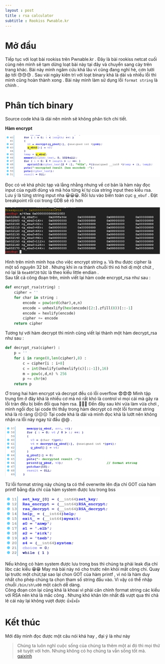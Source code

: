 ```yaml
---
layout : post 
title : rsa calculator 
subtitle : Rookiss Pwnable.kr 
--- 
```


# Mở đầu
Tiếp tục với loạt bài rookiss trên Pwnable.kr . Đây là bài rookiss netcat cuối cùng nên mình sẽ tạm dừng loạt bài này tại đây và chuyển sang cày trên trang khác. Bài này mình ngâm cứu khá lâu vì cũng đang nghỉ hè, cơn lười ập tới 😓😓😓 . Sau vài ngày kiên trì với loạt binary khá là dài và nhiều lỗi thì mình cũng hoàn thành xong . Bài này mình làm sử dụng lỗi ```format string``` là chính . 

# Phân tích binary  
Source code khá là dài nên mình sẽ không phân tích chi tiết.  

**Hàm encrypt**

![hinh3](/Pwnable/pwnable.kr/rookiss/rsa_caculator/hinh3.PNG)  

Đọc có vẻ khá phức tạp và lằng nhằng nhưng về cơ bản là hàm này đọc input của người dùng và mã hóa từng kí tự của string input theo kiểu rsa.
Lưu ý là từng string input nha 😀😀😀. Rồi lưu vào biến toàn cục ```g_ebuf``` . Đặt breakpoint rồi coi trong GDB sẽ rõ hơn  

![hinh4](/Pwnable/pwnable.kr/rookiss/rsa_caculator/hinh4.PNG)  

Hình trên mình minh họa cho việc encrypt string ```a```. Và thu được cipher là một số nguyên 32 bit . Nhưng khi in ra thành chuỗi thì nó hơi dị một chút , nó lại là ```6ea49f20``` tức là theo kiểu little endian .  
Sau tất cả công đoạn trên, mình viết lại hàm code encrypt_rsa như sau  :  

```python 
def encrypt_rsa(string) : 
    cipher = '' 
    for char in string : 
        encode = pow(ord(char),e,n) 
        encode = unhexlify(hex(encode)[2:].zfill(8))[::-1] 
        encode = hexlify(encode) 
        cipher += encode 
    return cipher 
```

Tương tự với hàm decrypt thì mình cũng viết lại thành một hàm decrypt_rsa như sau :  

```python 
def decrypt_rsa(cipher) : 
    p = '' 
    for i in range(0,len(cipher),8) : 
        c = cipher[i : i+8]
        c = int(hexlify(unhexlify(c)[::-1]),16) 
        m = pow(c,d,n) % 256 
        p += chr(m) 
    return p
```   
Ơ trong hai hàm encrypt và decrypt đều có lỗi overflow 😨😨😨 Mình tập trung tìm ở đây khá là nhiều cơ mà nó rất khó là control vì mọi cái mà
gây ra lỗi tràn đều bị biến đổi qua hàm rsa. 😬😬😬 Đến đây sau khi vừa làm vừa chơi , mình ngồi đọc lại code thì thấy trong hàm decrypt có
một lỗi format string khá là rõ ràng 😖😖😖 Tại code khá là dài và mình đọc khá là lướt nên không nhận ra lỗi này ngay từ đầu @@ . 

![hinh2](/Pwnable/pwnable.kr/rookiss/rsa_caculator/hinh1.PNG)  

Từ lỗi format string này chúng ta có thể overwrite lên địa chỉ GOT của hàm printf bằng địa chỉ của hàm system được lưu trong bss  

![hinh2](/Pwnable/pwnable.kr/rookiss/rsa_caculator/hinh2.PNG)  

Nếu không có hàm system được lưu trong bss thì chúng ta phải leak địa chỉ libc các kiểu 😁😁 May mà bài này nó cho trước nên khỏi mất công chi.
Quay lại trước một chút,tại sao lại chon GOT của hàm printf , vì nó là hàm duy nhất cho phép chúng ta chọn tham số string đầu vào. Vì vậy 
có thể nhập chuỗi ```/bin/sh\x00``` một cách dễ dàng.  
Công đoạn còn lại cũng khá là khoai vì phải căn chỉnh format string các kiểu với RSA nên khá là mắc công . Nhưng khó khăn lớn nhất đã vượt qua thì
chả lẽ cái này lại không vượt được 👍👍👍  

# Kết thúc  
Mới đây mình đọc được một câu nói khá hay , đại ý là như này  
> Chúng ta luôn nghĩ cuộc sống của chúng ta thêm một ai đó thì mọi thứ sẽ tuyệt vời hơn. Nhưng không có họ chúng ta vẫn sống tốt mà. 
[gaixinh](https://www.google.com/url?sa=i&rct=j&q=&esrc=s&source=images&cd=&ved=2ahUKEwjIppTapv3iAhUDH3AKHeAzCysQjRx6BAgBEAU&url=https%3A%2F%2Fwww.facebook.com%2Fpages%2FIn4-G%25C3%25A1i-Xinh%2F257880374879581&psig=AOvVaw1pxRfpSCBtkDlcbspFJIXG&ust=1561300199516316)
